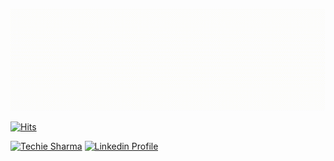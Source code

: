 [<img src="https://github.com/piyushsharma220699/piyushsharma220699/blob/main/Introduction.gif" alt="👋 Hi there! I'm Piyush Sharma" title="👋 Hi there! I'm Piyush Sharma"/>](https://www.youtube.com/c/TechieSharma/)

[![Hits](https://hits.seeyoufarm.com/api/count/incr/badge.svg?url=https%3A%2F%2Fgithub.com%2Fpiyushsharma22069%2Fhit-counter&count_bg=%233D51C8&title_bg=%23A7A5A5&icon=postwoman.svg&icon_color=%23000000&title=Visitors+Count&edge_flat=true)](https://hits.seeyoufarm.com)

[<img src="https://img.shields.io/badge/youtube-%23FF0000.svg?&style=for-the-badge&logo=youtube&logoColor=white" alt="Techie Sharma" title="Techie Sharma"/>](https://www.youtube.com/c/TechieSharma/)
[<img src="https://img.shields.io/badge/linkedin-%230077B5.svg?&style=for-the-badge&logo=linkedin&logoColor=white" alt="Linkedin Profile" title="Linkedin Profile" target="_blank"/>](https://www.linkedin.com/in/piyushsharma220699/)

<!--
**piyushsharma220699/piyushsharma220699** is a ✨ _special_ ✨ repository because its `README.md` (this file) appears on your GitHub profile.

Here are some ideas to get you started:

- 🔭 I’m currently working on ...
- 🌱 I’m currently learning ...
- 👯 I’m looking to collaborate on ...
- 🤔 I’m looking for help with ...
- 💬 Ask me about ...
- 📫 How to reach me: ...
- 😄 Pronouns: ...
- ⚡ Fun fact: ...
-->
